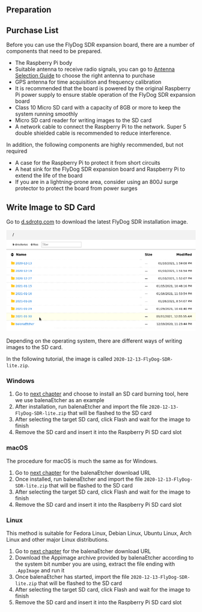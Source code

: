 ## Preparation

## Purchase List

Before you can use the FlyDog SDR expansion board, there are a number of components that need to be prepared.

 - The Raspberry Pi body
 - Suitable antenna to receive radio signals, you can go to [Antenna Selection Guide](https://sdrotg.com/en/guide/antenna.html) to choose the right antenna to purchase
 - GPS antenna for time acquisition and frequency calibration
 - It is recommended that the board is powered by the original Raspberry Pi power supply to ensure stable operation of the FlyDog SDR expansion board
 - Class 10 Micro SD card with a capacity of 8GB or more to keep the system running smoothly
 - Micro SD card reader for writing images to the SD card
 - A network cable to connect the Raspberry Pi to the network. Super 5 double shielded cable is recommended to reduce interference.

In addition, the following components are highly recommended, but not required

 - A case for the Raspberry Pi to protect it from short circuits
 - A heat sink for the FlyDog SDR expansion board and Raspberry Pi to extend the life of the board
 - If you are in a lightning-prone area, consider using an 800J surge protector to protect the board from power surges

## Write Image to SD Card

Go to [d.sdrotg.com](https://d.sdrotg.com) to download the latest FlyDog SDR installation image.

![Download images](/guide/requirements_1.png "Download images")

Depending on the operating system, there are different ways of writing images to the SD card.

In the following tutorial, the image is called `2020-12-13-FlyDog-SDR-lite.zip`.

### Windows

 1. Go to [next chapter](https://sdrotg.com/en/guide/tools.html#sd-card-burning-tool) and choose to install an SD card burning tool, here we use balenaEtcher as an example
 2. After installation, run balenaEtcher and import the file `2020-12-13-FlyDog-SDR-lite.zip` that will be flashed to the SD card
 3. After selecting the target SD card, click Flash and wait for the image to finish
 4. Remove the SD card and insert it into the Raspberry Pi SD card slot

### macOS

The procedure for macOS is much the same as for Windows.

 1. Go to [next chapter](https://sdrotg.com/en/guide/tools.html#sd-card-burning-tool) for the balenaEtcher download URL
 2. Once installed, run balenaEtcher and import the file `2020-12-13-FlyDog-SDR-lite.zip` that will be flashed to the SD card
 3. After selecting the target SD card, click Flash and wait for the image to finish
 4. Remove the SD card and insert it into the Raspberry Pi SD card slot

### Linux

This method is suitable for Fedora Linux, Debian Linux, Ubuntu Linux, Arch Linux and other major Linux distributions.

 1. Go to [next chapter](https://sdrotg.com/en/guide/tools.html#sd-card-burning-tool) for the balenaEtcher download URL
 2. Download the Appimage archive provided by balenaEtcher according to the system bit number you are using, extract the file ending with `.AppImage` and run it
 3. Once balenaEtcher has started, import the file `2020-12-13-FlyDog-SDR-lite.zip` that will be flashed to the SD card
 4. After selecting the target SD card, click Flash and wait for the image to finish
 5. Remove the SD card and insert it into the Raspberry Pi SD card slot
